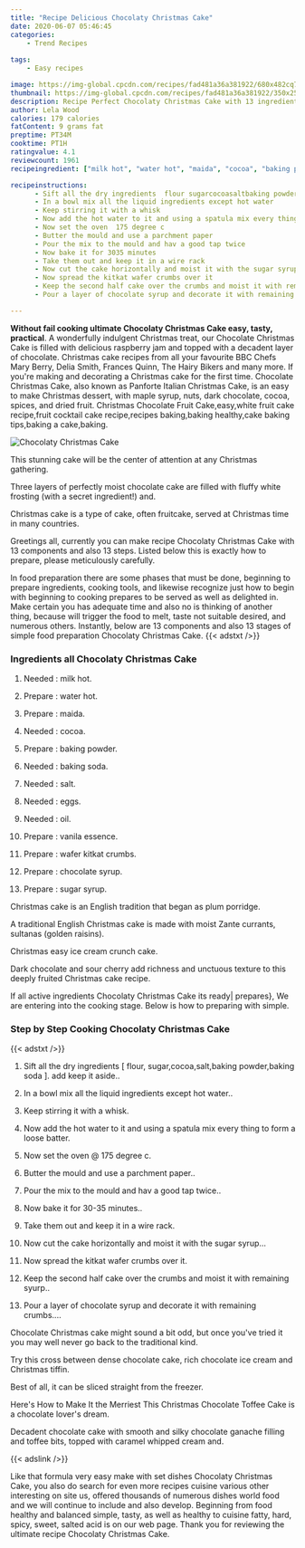 ```yaml
---
title: "Recipe Delicious Chocolaty Christmas Cake"
date: 2020-06-07 05:46:45
categories:
    - Trend Recipes
    
tags:
    - Easy recipes

image: https://img-global.cpcdn.com/recipes/fad481a36a381922/680x482cq70/chocolaty-christmas-cake-recipe-main-photo.jpg
thumbnail: https://img-global.cpcdn.com/recipes/fad481a36a381922/350x250cq70/chocolaty-christmas-cake-recipe-main-photo.jpg
description: Recipe Perfect Chocolaty Christmas Cake with 13 ingredients and 13 stages of easy cooking.
author: Lela Wood
calories: 179 calories
fatContent: 9 grams fat
preptime: PT34M
cooktime: PT1H
ratingvalue: 4.1
reviewcount: 1961
recipeingredient: ["milk hot", "water hot", "maida", "cocoa", "baking powder", "baking soda", "salt", "eggs", "oil", "vanila essence", "wafer kitkat      crumbs", "chocolate syrup", "sugar syrup"]

recipeinstructions: 
      - Sift all the dry ingredients  flour sugarcocoasaltbaking powderbaking soda  add keep it aside 
      - In a bowl mix all the liquid ingredients except hot water 
      - Keep stirring it with a whisk 
      - Now add the hot water to it and using a spatula mix every thing to form a loose batter 
      - Now set the oven  175 degree c 
      - Butter the mould and use a parchment paper 
      - Pour the mix to the mould and hav a good tap twice 
      - Now bake it for 3035 minutes 
      - Take them out and keep it in a wire rack 
      - Now cut the cake horizontally and moist it with the sugar syrup 
      - Now spread the kitkat wafer crumbs over it 
      - Keep the second half cake over the crumbs and moist it with remaining syurp 
      - Pour a layer of chocolate syrup and decorate it with remaining crumbs

---
```




**Without fail cooking ultimate Chocolaty Christmas Cake easy, tasty, practical**. A wonderfully indulgent Christmas treat, our Chocolate Christmas Cake is filled with delicious raspberry jam and topped with a decadent layer of chocolate. Christmas cake recipes from all your favourite BBC Chefs Mary Berry, Delia Smith, Frances Quinn, The Hairy Bikers and many more. If you&#39;re making and decorating a Christmas cake for the first time. Chocolate Christmas Cake, also known as Panforte Italian Christmas Cake, is an easy to make Christmas dessert, with maple syrup, nuts, dark chocolate, cocoa, spices, and dried fruit. Christmas Chocolate Fruit Cake,easy,white fruit cake recipe,fruit cocktail cake recipe,recipes baking,baking healthy,cake baking tips,baking a cake,baking.


![Chocolaty Christmas Cake](https://img-global.cpcdn.com/recipes/fad481a36a381922/680x482cq70/chocolaty-christmas-cake-recipe-main-photo.jpg "Chocolaty Christmas Cake")



This stunning cake will be the center of attention at any Christmas gathering.

Three layers of perfectly moist chocolate cake are filled with fluffy white frosting (with a secret ingredient!) and.

Christmas cake is a type of cake, often fruitcake, served at Christmas time in many countries.


Greetings all, currently you can make recipe Chocolaty Christmas Cake with 13 components and also 13 steps. Listed below this is exactly how to prepare, please meticulously carefully.

In food preparation there are some phases that must be done, beginning to prepare ingredients, cooking tools, and likewise recognize just how to begin with beginning to cooking prepares to be served as well as delighted in. Make certain you has adequate time and also no is thinking of another thing, because will trigger the food to melt, taste not suitable desired, and numerous others. Instantly, below are 13 components and also 13 stages of simple food preparation Chocolaty Christmas Cake.
{{< adstxt />}}

### Ingredients all Chocolaty Christmas Cake


1. Needed  : milk hot.

1. Prepare  : water hot.

1. Prepare  : maida.

1. Needed  : cocoa.

1. Prepare  : baking powder.

1. Needed  : baking soda.

1. Needed  : salt.

1. Needed  : eggs.

1. Needed  : oil.

1. Prepare  : vanila essence.

1. Prepare  : wafer kitkat      crumbs.

1. Prepare  : chocolate syrup.

1. Prepare  : sugar syrup.


Christmas cake is an English tradition that began as plum porridge.

A traditional English Christmas cake is made with moist Zante currants, sultanas (golden raisins).

Christmas easy ice cream crunch cake.

Dark chocolate and sour cherry add richness and unctuous texture to this deeply fruited Christmas cake recipe.


If all active ingredients Chocolaty Christmas Cake its ready| prepares}, We are entering into the cooking stage. Below is how to preparing with simple.

### Step by Step Cooking Chocolaty Christmas Cake

{{< adstxt />}}


1. Sift all the dry ingredients [ flour, sugar,cocoa,salt,baking powder,baking soda ]. add keep it aside..



1. In a bowl mix all the liquid ingredients except hot water..



1. Keep stirring it with a whisk.



1. Now add the hot water to it and using a spatula mix every thing to form a loose batter.



1. Now set the oven @ 175 degree c.



1. Butter the mould and use a parchment paper..



1. Pour the mix to the mould and hav a good tap twice..



1. Now bake it for 30-35 minutes..



1. Take them out and keep it in a wire rack.



1. Now cut the cake horizontally and moist it with the sugar syrup...



1. Now spread the kitkat wafer crumbs over it.



1. Keep the second half cake over the crumbs and moist it with remaining syurp..



1. Pour a layer of chocolate syrup and decorate it with remaining crumbs....




Chocolate Christmas cake might sound a bit odd, but once you&#39;ve tried it you may well never go back to the traditional kind.

Try this cross between dense chocolate cake, rich chocolate ice cream and Christmas tiffin.

Best of all, it can be sliced straight from the freezer.

Here&#39;s How to Make It the Merriest This Christmas Chocolate Toffee Cake is a chocolate lover&#39;s dream.

Decadent chocolate cake with smooth and silky chocolate ganache filling and toffee bits, topped with caramel whipped cream and.


{{< adslink />}}

Like that formula very easy make with set dishes Chocolaty Christmas Cake, you also do search for even more recipes cuisine various other interesting on site us, offered thousands of numerous dishes world food and we will continue to include and also develop. Beginning from food healthy and balanced simple, tasty, as well as healthy to cuisine fatty, hard, spicy, sweet, salted acid is on our web page. Thank you for reviewing the ultimate recipe Chocolaty Christmas Cake.
